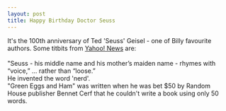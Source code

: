 ```yaml
--- 
layout: post
title: Happy Birthday Doctor Seuss
---
```

It's the 100th anniversary of Ted 'Seuss' Geisel - one of Billy favourite authors. Some titbits from [Yahoo! News](http://us.rd.yahoo.com/dailynews/rss/entertainment/*http://story.news.yahoo.com/news?tmpl=story2&u=/usatoday/20040302/en_bo_usatoday/whywelovedrseussinafewwords) are:<br /><br />"Seuss - his middle name and his mother&rsquo;s maiden name - rhymes with &#8220;voice,&#8221; ... rather than &#8220;loose.&#8221;<br />He invented the word 'nerd'.<br />"Green Eggs and Ham" was written when he was bet $50 by Random House publisher Bennet Cerf that he couldn't write a book using only 50 words.
